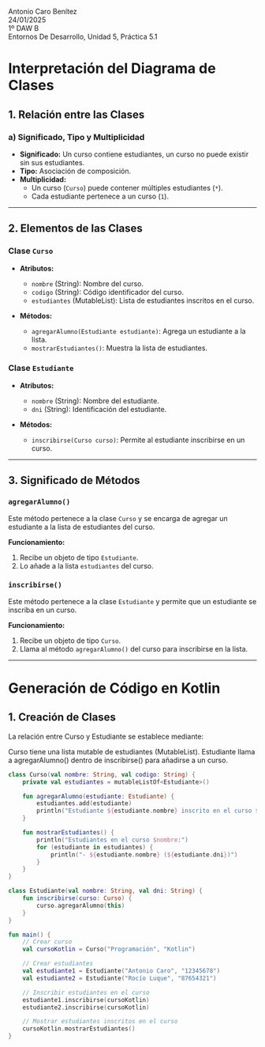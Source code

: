 Antonio Caro Benítez  
24/01/2025  
1º DAW B  
Entornos De Desarrollo, Unidad 5, Práctica 5.1

# Interpretación del Diagrama de Clases

## 1. Relación entre las Clases

### a) Significado, Tipo y Multiplicidad
- **Significado:** Un curso contiene estudiantes, un curso no puede existir sin sus estudiantes.
- **Tipo:** Asociación de composición.
- **Multiplicidad:**
  - Un curso (`Curso`) puede contener múltiples estudiantes (`*`).
  - Cada estudiante pertenece a un curso (`1`).

---

## 2. Elementos de las Clases  

### Clase `Curso`  
- **Atributos:**  
  - `nombre` (String): Nombre del curso.  
  - `codigo` (String): Código identificador del curso.  
  - `estudiantes` (MutableList): Lista de estudiantes inscritos en el curso.  

- **Métodos:**  
  - `agregarAlumno(Estudiante estudiante)`: Agrega un estudiante a la lista.  
  - `mostrarEstudiantes()`: Muestra la lista de estudiantes.  

### Clase `Estudiante`  
- **Atributos:**  
  - `nombre` (String): Nombre del estudiante.  
  - `dni` (String): Identificación del estudiante.  

- **Métodos:**  
  - `inscribirse(Curso curso)`: Permite al estudiante inscribirse en un curso.  

---

## 3. Significado de Métodos  

### `agregarAlumno()`  
Este método pertenece a la clase `Curso` y se encarga de agregar un estudiante a la lista de estudiantes del curso.  

**Funcionamiento:**  
1. Recibe un objeto de tipo `Estudiante`.  
2. Lo añade a la lista `estudiantes` del curso.  

### `inscribirse()`  
Este método pertenece a la clase `Estudiante` y permite que un estudiante se inscriba en un curso.  

**Funcionamiento:**  
1. Recibe un objeto de tipo `Curso`.  
2. Llama al método `agregarAlumno()` del curso para inscribirse en la lista.  

---

# Generación de Código en Kotlin  

## 1. Creación de Clases  

La relación entre Curso y Estudiante se establece mediante:

Curso tiene una lista mutable de estudiantes (MutableList<Estudiante>).
Estudiante llama a agregarAlumno() dentro de inscribirse() para añadirse a un curso.

```kotlin
class Curso(val nombre: String, val codigo: String) {
    private val estudiantes = mutableListOf<Estudiante>()

    fun agregarAlumno(estudiante: Estudiante) {
        estudiantes.add(estudiante)
        println("Estudiante ${estudiante.nombre} inscrito en el curso $nombre")
    }

    fun mostrarEstudiantes() {
        println("Estudiantes en el curso $nombre:")
        for (estudiante in estudiantes) {
            println("- ${estudiante.nombre} (${estudiante.dni})")
        }
    }
}

class Estudiante(val nombre: String, val dni: String) {
    fun inscribirse(curso: Curso) {
        curso.agregarAlumno(this)
    }
}

fun main() {
    // Crear curso
    val cursoKotlin = Curso("Programación", "Kotlin")

    // Crear estudiantes
    val estudiante1 = Estudiante("Antonio Caro", "12345678")
    val estudiante2 = Estudiante("Rocío Luque", "87654321")

    // Inscribir estudiantes en el curso
    estudiante1.inscribirse(cursoKotlin)
    estudiante2.inscribirse(cursoKotlin)

    // Mostrar estudiantes inscritos en el curso
    cursoKotlin.mostrarEstudiantes()
}
